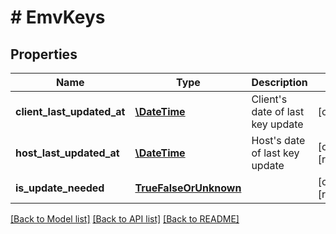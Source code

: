 # # EmvKeys

## Properties

Name | Type | Description | Notes
------------ | ------------- | ------------- | -------------
**client_last_updated_at** | [**\DateTime**](\DateTime.md) | Client&#39;s date of last key update | [optional]
**host_last_updated_at** | [**\DateTime**](\DateTime.md) | Host&#39;s date of last key update | [optional] [readonly]
**is_update_needed** | [**TrueFalseOrUnknown**](TrueFalseOrUnknown.md) |  | [optional] [readonly]

[[Back to Model list]](../../README.md#models) [[Back to API list]](../../README.md#endpoints) [[Back to README]](../../README.md)
